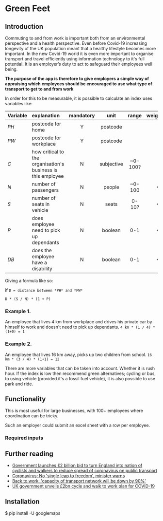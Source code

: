 # Green Feet

## Introduction
Commuting to and from work is important both from an environmental perspective and a health
perspective. Even before Covid-19 increasing longevity of the UK population meant that a healthy
lifestyle becomes more important. In the new Covid-19 world it is even more important to
organise transport and travel efficiently using information technology to it's full potential. 
It is an employer’s duty to act to safeguard their employees well being.

**The purpose of the app is therefore to give employers a simple way of appraising
which employees should be encouraged to use what type of transport to get to and from work**

In order for this to be measurable, it is possible to calculate an index uses variables like:

| Variable | explanation | mandatory | unit | range | weight
|:---|:---|:---:|:---:|:---:|---:|
| *PH* | postcode for home | Y | postcode |
| *PW* | postcode for workplace | Y | postcode |
| *C* | how critical to the organisation's business is this employee | N | subjective | ~0-100? | 1 |
| *N* | number of passengers | N |  people | ~0-100 | <1 |
| *S* | number of seats in vehicle |  N |seats | 0-10? |    <1 |
| *P* | does employee need to pick up dependants | N | boolean | 0-1 |    <1 |
| *DB* | does the employee have a disability | N | boolean | 0-1 |    <1 |

Giving a formula like so:

if `D = distance between *PH* and *PW*`

`D * (S / N) * (1 + P)`

### Example 1.
An employee that lives 4 km from workplace and drives his private car by himself to work and
doesn't need to pick up dependants. `4 km * (1 / 4) * (1+0) = 1`

### Example 2.
An employee that lives 16 km away, picks up two children from school.
`16 km * (3 / 4) * (1+1) = 12`

There are more variables that can be taken into account. Whether it is rush hour.
If the index is low then recommend green alternatives; cycling or bus, to using vehicle
(provided it's a fossil fuel vehicle), it is also possible to use park and ride.

## Functionality
This is most useful for large businesses, with 100+ employees where coordination can be tricky.

Such an employer could submit an excel sheet with a row per employee. 

### Required inputs

## Further reading
* [Government launches £2 billion bid to turn England into nation of cyclists and walkers
to reduce spread of coronavirus on public transport](https://www.standard.co.uk/news/uk/public-transport-coronavirus-grant-shapps-2-billion-a4436311.html)
* [Coronavirus: No 'single leap to freedom', minister warns](https://www.bbc.com/news/amp/uk-52600708)
* [Back to work: 'capacity of transport network will be down by 90%'](https://www.theguardian.com/world/2020/may/09/back-to-work-capacity-of-transport-network-will-be-down-by-90)
* [UK government unveils £2bn cycle and walk to work plan for COVID-19](https://www.youtube.com/watch?v=UlteeyvX-3g)

## Installation
$ pip install -U googlemaps

